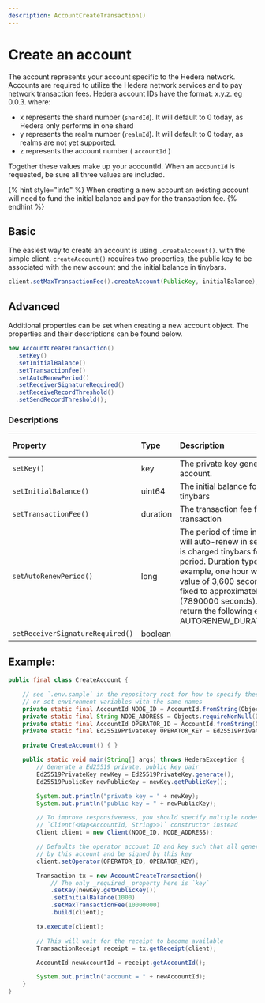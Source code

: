 ```yaml
---
description: AccountCreateTransaction()
---
```


# Create an account

The account represents your account specific to the Hedera network. Accounts are required to utilize the Hedera network services and to pay network transaction fees. Hedera account IDs have the format: x.y.z. eg 0.0.3. where:

* x represents the shard number \(`shardId`\). It will default to 0 today, as Hedera only performs in one shard
* y represents the realm number \(`realmId`\). It will default to 0 today, as realms are not yet supported.
* z represents the account number \( `accountId` \)

Together these values make up your accountId. When an `accountId` is requested, be sure all three values are included.

{% hint style="info" %}
When creating a new account an existing account will need to fund the initial balance and pay for the transaction fee.
{% endhint %}

## Basic

The easiest way to create an account is using `.createAccount()`. with the simple client. `createAccount()` requires two properties, the public key to be associated with the new account and the initial balance in tinybars.

```java
client.setMaxTransactionFee().createAccount(PublicKey, initialBalance);
```

## Advanced

Additional properties can be set when creating a new account object. The properties and their descriptions can be found below.

```java
new AccountCreateTransaction()
  .setKey()
  .setInitialBalance()
  .setTransactionfee()
  .setAutoRenewPeriod()
  .setReceiverSignatureRequired()
  .setReceiveRecordThreshold()
  .setSendRecordThreshold();
```

### Descriptions

| Property | Type | Description | Default Value |
| :--- | :--- | :--- | :--- |
| `setKey()` | key | The private key generated for the new account. | None |
| `setInitialBalance()` | uint64 | The initial balance for the account in tinybars | None |
| `setTransactionFee()` | duration | The transaction fee for the account create transaction | None |
| `setAutoRenewPeriod()` | long | The period of time in which the account will auto-renew in seconds. The account is charged tinybars for every auto-renew period. Duration type is in seconds. For example, one hour would result in the input value of 3,600 seconds.NOTE: This is fixed to approximately 3 months \(7890000 seconds\). Any other value will return the following error: AUTORENEW\_DURATION\_NOT\_IN\_RANGE. | 2,592,000 seconds |
| `setReceiverSignatureRequired()` | boolean |  | False |

## Example:

```java
public final class CreateAccount {

    // see `.env.sample` in the repository root for how to specify these values
    // or set environment variables with the same names
    private static final AccountId NODE_ID = AccountId.fromString(Objects.requireNonNull(Dotenv.load().get("NODE_ID")));
    private static final String NODE_ADDRESS = Objects.requireNonNull(Dotenv.load().get("NODE_ADDRESS"));
    private static final AccountId OPERATOR_ID = AccountId.fromString(Objects.requireNonNull(Dotenv.load().get("OPERATOR_ID")));
    private static final Ed25519PrivateKey OPERATOR_KEY = Ed25519PrivateKey.fromString(Objects.requireNonNull(Dotenv.load().get("OPERATOR_KEY")));

    private CreateAccount() { }

    public static void main(String[] args) throws HederaException {
        // Generate a Ed25519 private, public key pair
        Ed25519PrivateKey newKey = Ed25519PrivateKey.generate();
        Ed25519PublicKey newPublicKey = newKey.getPublicKey();

        System.out.println("private key = " + newKey);
        System.out.println("public key = " + newPublicKey);

        // To improve responsiveness, you should specify multiple nodes using the
        // `Client(<Map<AccountId, String>>)` constructor instead
        Client client = new Client(NODE_ID, NODE_ADDRESS);

        // Defaults the operator account ID and key such that all generated transactions will be paid for
        // by this account and be signed by this key
        client.setOperator(OPERATOR_ID, OPERATOR_KEY);

        Transaction tx = new AccountCreateTransaction()
            // The only _required_ property here is `key`
            .setKey(newKey.getPublicKey())
            .setInitialBalance(1000)
            .setMaxTransactionFee(10000000)
            .build(client);

        tx.execute(client);

        // This will wait for the receipt to become available
        TransactionReceipt receipt = tx.getReceipt(client);

        AccountId newAccountId = receipt.getAccountId();

        System.out.println("account = " + newAccountId);
    }
}
```

